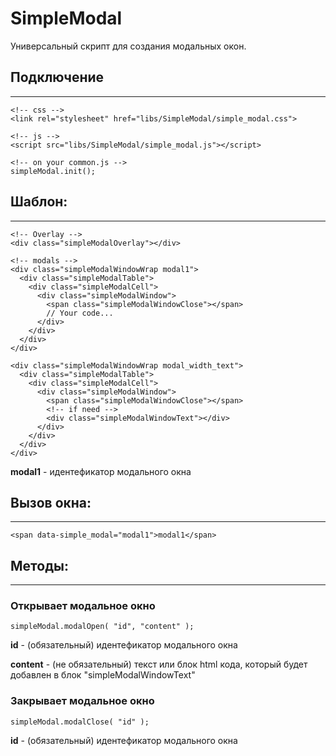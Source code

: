 # SimpleModal
Универсальный скрипт для создания модальных окон.


## Подключение
------

```
<!-- css -->
<link rel="stylesheet" href="libs/SimpleModal/simple_modal.css">

<!-- js -->
<script src="libs/SimpleModal/simple_modal.js"></script>

<!-- on your common.js -->
simpleModal.init();
```


## Шаблон: 
------
```
<!-- Overlay -->
<div class="simpleModalOverlay"></div>

<!-- modals -->
<div class="simpleModalWindowWrap modal1">
  <div class="simpleModalTable">
    <div class="simpleModalCell">
      <div class="simpleModalWindow">
        <span class="simpleModalWindowClose"></span>
        // Your code...
      </div>
    </div>
  </div>
</div>

<div class="simpleModalWindowWrap modal_width_text">
  <div class="simpleModalTable">
    <div class="simpleModalCell">
      <div class="simpleModalWindow">
        <span class="simpleModalWindowClose"></span>
        <!-- if need -->
        <div class="simpleModalWindowText"></div>
      </div>
    </div>
  </div>
</div>

```
**modal1**  - идентефикатор модального окна



## Вызов окна:
------
```
<span data-simple_modal="modal1">modal1</span>
```



## Методы:
------

### Открывает модальное окно
```
simpleModal.modalOpen( "id", "content" );
```
**id**  - (обязательный) идентефикатор модального окна

**content**  - (не обязательный) текст или блок html кода, который будет добавлен в блок "simpleModalWindowText"



### Закрывает модальное окно
```
simpleModal.modalClose( "id" );
```
**id**  - (обязательный) идентефикатор модального окна